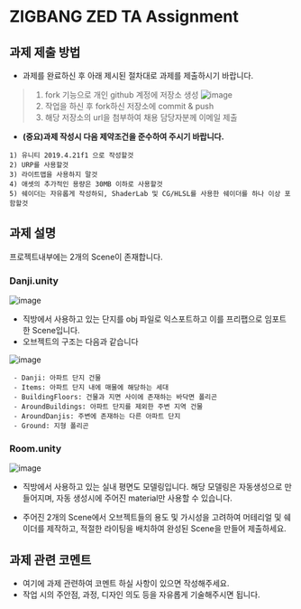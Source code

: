 # ZIGBANG ZED TA Assignment

## 과제 제출 방법
- 과제를 완료하신 후 아래 제시된 절차대로 과제를 제출하시기 바랍니다.
>1) fork 기능으로 개인 github 계정에 저장소 생성
>![image](https://user-images.githubusercontent.com/52955606/123530093-b8479380-d731-11eb-9f65-a1da28a683e4.png)
>2) 작업을 하신 후 fork하신 저장소에 commit & push
>3) 해당 저장소의 url을 첨부하여 채용 담당자분께 이메일 제출

- **(중요)과제 작성시 다음 제약조건을 준수하여 주시기 바랍니다.**
```
1) 유니티 2019.4.21f1 으로 작성할것
2) URP를 사용할것 
3) 라이트맵을 사용하지 말것
4) 애셋의 추가적인 용량은 30MB 이하로 사용할것
5) 쉐이더는 자유롭게 작성하되, ShaderLab 및 CG/HLSL를 사용한 쉐이더를 하나 이상 포함할것
```

## 과제 설명
프로젝트내부에는 2개의 Scene이 존재합니다.
### Danji.unity
![image](https://user-images.githubusercontent.com/52955606/122860977-a5137d00-d359-11eb-87b8-5cc82b3ff6f4.png)
- 직방에서 사용하고 있는 단지를 obj 파일로 익스포트하고 이를 프리팹으로 임포트한 Scene입니다.
- 오브젝트의 구조는 다음과 같습니다
 
![image](https://user-images.githubusercontent.com/52955606/122861078-cf653a80-d359-11eb-9fef-9e59731129a7.png)
```
 - Danji: 아파트 단지 건물
 - Items: 아파트 단지 내에 매물에 해당하는 세대
 - BuildingFloors: 건물과 지면 사이에 존재하는 바닥면 폴리곤
 - AroundBuildings: 아파트 단지를 제외한 주변 지역 건물 
 - AroundDanjis: 주변에 존재하는 다른 아파트 단지
 - Ground: 지형 폴리곤
```
### Room.unity
![image](https://user-images.githubusercontent.com/52955606/122860915-83b29100-d359-11eb-9f92-8e96eabb4adf.png)
- 직방에서 사용하고 있는 실내 평면도 모델링입니다. 해당 모델링은 자동생성으로 만들어지며, 자동 생성시에 주어진 material만 사용할 수 있습니다.

- 주어진 2개의 Scene에서 오브젝트들의 용도 및 가시성을 고려하여 머테리얼 및 쉐이더를 제작하고, 적절한 라이팅을 배치하여 완성된 Scene을 만들어 제출하세요.

## 과제 관련 코멘트
- 여기에 과제 관련하여 코멘트 하실 사항이 있으면 작성해주세요.
- 작업 시의 주안점, 과정, 디자인 의도 등을 자유롭게 기술해주시면 됩니다.

